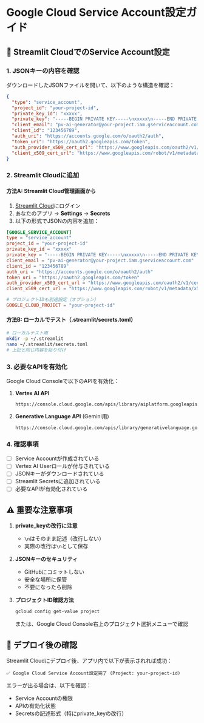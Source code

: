 # Google Cloud Service Account設定ガイド

## 🔧 Streamlit CloudでのService Account設定

### 1. JSONキーの内容を確認
ダウンロードしたJSONファイルを開いて、以下のような構造を確認：

```json
{
  "type": "service_account",
  "project_id": "your-project-id",
  "private_key_id": "xxxxx",
  "private_key": "-----BEGIN PRIVATE KEY-----\nxxxxx\n-----END PRIVATE KEY-----\n",
  "client_email": "pv-ai-generator@your-project.iam.gserviceaccount.com",
  "client_id": "123456789",
  "auth_uri": "https://accounts.google.com/o/oauth2/auth",
  "token_uri": "https://oauth2.googleapis.com/token",
  "auth_provider_x509_cert_url": "https://www.googleapis.com/oauth2/v1/certs",
  "client_x509_cert_url": "https://www.googleapis.com/robot/v1/metadata/x509/xxxxx"
}
```

### 2. Streamlit Cloudに追加

#### 方法A: Streamlit Cloud管理画面から
1. [Streamlit Cloud](https://share.streamlit.io/)にログイン
2. あなたのアプリ → **Settings** → **Secrets**
3. 以下の形式でJSONの内容を追加：

```toml
[GOOGLE_SERVICE_ACCOUNT]
type = "service_account"
project_id = "your-project-id"
private_key_id = "xxxxx"
private_key = "-----BEGIN PRIVATE KEY-----\nxxxxx\n-----END PRIVATE KEY-----\n"
client_email = "pv-ai-generator@your-project.iam.gserviceaccount.com"
client_id = "123456789"
auth_uri = "https://accounts.google.com/o/oauth2/auth"
token_uri = "https://oauth2.googleapis.com/token"
auth_provider_x509_cert_url = "https://www.googleapis.com/oauth2/v1/certs"
client_x509_cert_url = "https://www.googleapis.com/robot/v1/metadata/x509/xxxxx"

# プロジェクトIDも別途設定（オプション）
GOOGLE_CLOUD_PROJECT = "your-project-id"
```

#### 方法B: ローカルでテスト（.streamlit/secrets.toml）
```bash
# ローカルテスト用
mkdir -p ~/.streamlit
nano ~/.streamlit/secrets.toml
# 上記と同じ内容を貼り付け
```

### 3. 必要なAPIを有効化

Google Cloud Consoleで以下のAPIを有効化：

1. **Vertex AI API**
   ```
   https://console.cloud.google.com/apis/library/aiplatform.googleapis.com
   ```

2. **Generative Language API** (Gemini用)
   ```
   https://console.cloud.google.com/apis/library/generativelanguage.googleapis.com
   ```

### 4. 確認事項

- [ ] Service Accountが作成されている
- [ ] Vertex AI Userロールが付与されている
- [ ] JSONキーがダウンロードされている
- [ ] Streamlit Secretsに追加されている
- [ ] 必要なAPIが有効化されている

## ⚠️ 重要な注意事項

1. **private_keyの改行に注意**
   - `\n`はそのまま記述（改行しない）
   - 実際の改行は`\n`として保存

2. **JSONキーのセキュリティ**
   - GitHubにコミットしない
   - 安全な場所に保管
   - 不要になったら削除

3. **プロジェクトID確認方法**
   ```bash
   gcloud config get-value project
   ```
   または、Google Cloud Console右上のプロジェクト選択メニューで確認

## 🚀 デプロイ後の確認

Streamlit Cloudにデプロイ後、アプリ内で以下が表示されれば成功：

```
✅ Google Cloud Service Account設定完了 (Project: your-project-id)
```

エラーが出る場合は、以下を確認：
- Service Accountの権限
- APIの有効化状態
- Secretsの記述形式（特にprivate_keyの改行）